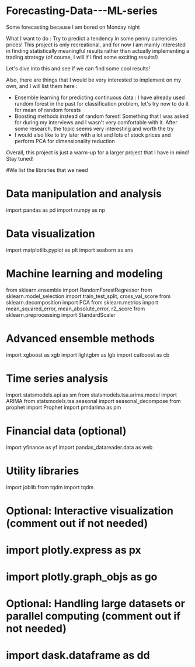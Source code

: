 # Forecasting-Data---ML-series
Some forecasting because I am bored on Monday night

What I want to do : Try to predict a tendency in some penny currencies prices! This project is only recreational, and for now I am mainly interested 
in finding statistically meaningful results rather than actually implementing a trading strategy (of course, I will if I find some exciting results!)

Let's dive into this and see if we can find some cool results!

Also, there are things that I would be very interested to implement on my own, and I will list them here :
- Ensemble learning for predicting continuous data : I have already used random forest in the past for classification problem, let's try now to do it 
for mean of random forests
- Boosting methods instead of random forest! Something that I was asked for during my interviews and I wasn't very comfortable with it. After some research,
the topic seems very interesting and worth the try
- I would also like to try later with a lot and lots of stock prices and perform PCA for dimensionality reduction

Overall, this project is just a warm-up for a larger project that I have in mind! Stay tuned!

#We list the libraries that we need

# Data manipulation and analysis
import pandas as pd
import numpy as np

# Data visualization
import matplotlib.pyplot as plt
import seaborn as sns

# Machine learning and modeling
from sklearn.ensemble import RandomForestRegressor
from sklearn.model_selection import train_test_split, cross_val_score
from sklearn.decomposition import PCA
from sklearn.metrics import mean_squared_error, mean_absolute_error, r2_score
from sklearn.preprocessing import StandardScaler

# Advanced ensemble methods
import xgboost as xgb
import lightgbm as lgb
import catboost as cb

# Time series analysis
import statsmodels.api as sm
from statsmodels.tsa.arima.model import ARIMA
from statsmodels.tsa.seasonal import seasonal_decompose
from prophet import Prophet
import pmdarima as pm

# Financial data (optional)
import yfinance as yf
import pandas_datareader.data as web

# Utility libraries
import joblib
from tqdm import tqdm

# Optional: Interactive visualization (comment out if not needed)
# import plotly.express as px
# import plotly.graph_objs as go

# Optional: Handling large datasets or parallel computing (comment out if not needed)
# import dask.dataframe as dd

